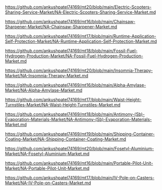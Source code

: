 <p><a href="https://github.com/ankushpatel74169/mt20/blob/main/Electric-Scooters-Sharing-Service-Market/NA-Electric-Scooters-Sharing-Service-Market.md">https://github.com/ankushpatel74169/mt20/blob/main/Electric-Scooters-Sharing-Service-Market/NA-Electric-Scooters-Sharing-Service-Market.md</a></p><p><a href="https://github.com/ankushpatel74169/mt16/blob/main/Chainsaw-Sharpener-Market/NA-Chainsaw-Sharpener-Market.md">https://github.com/ankushpatel74169/mt16/blob/main/Chainsaw-Sharpener-Market/NA-Chainsaw-Sharpener-Market.md</a></p><p><a href="https://github.com/ankushpatel74169/mt17/blob/main/Runtime-Application-Self-Protection-Market/NA-Runtime-Application-Self-Protection-Market.md">https://github.com/ankushpatel74169/mt17/blob/main/Runtime-Application-Self-Protection-Market/NA-Runtime-Application-Self-Protection-Market.md</a></p><p><a href="https://github.com/ankushpatel74169/mt18/blob/main/Fossil-Fuel-Hydrogen-Production-Market/NA-Fossil-Fuel-Hydrogen-Production-Market.md">https://github.com/ankushpatel74169/mt18/blob/main/Fossil-Fuel-Hydrogen-Production-Market/NA-Fossil-Fuel-Hydrogen-Production-Market.md</a></p><p><a href="https://github.com/ankushpatel74169/mt20/blob/main/Insomnia-Therapy-Market/NA-Insomnia-Therapy-Market.md">https://github.com/ankushpatel74169/mt20/blob/main/Insomnia-Therapy-Market/NA-Insomnia-Therapy-Market.md</a></p><p><a href="https://github.com/ankushpatel74169/mt16/blob/main/Alpha-Amylase-Market/NA-Alpha-Amylase-Market.md">https://github.com/ankushpatel74169/mt16/blob/main/Alpha-Amylase-Market/NA-Alpha-Amylase-Market.md</a></p><p><a href="https://github.com/ankushpatel74169/mt17/blob/main/Waist-Height-Turnstiles-Market/NA-Waist-Height-Turnstiles-Market.md">https://github.com/ankushpatel74169/mt17/blob/main/Waist-Height-Turnstiles-Market/NA-Waist-Height-Turnstiles-Market.md</a></p><p><a href="https://github.com/ankushpatel74169/mt18/blob/main/Antimony-(Sb)-Evaporation-Materials-Market/NA-Antimony-(Sb)-Evaporation-Materials-Market.md">https://github.com/ankushpatel74169/mt18/blob/main/Antimony-(Sb)-Evaporation-Materials-Market/NA-Antimony-(Sb)-Evaporation-Materials-Market.md</a></p><p><a href="https://github.com/ankushpatel74169/mt19/blob/main/Shipping-Container-Coating-Market/NA-Shipping-Container-Coating-Market.md">https://github.com/ankushpatel74169/mt19/blob/main/Shipping-Container-Coating-Market/NA-Shipping-Container-Coating-Market.md</a></p><p><a href="https://github.com/ankushpatel74169/mt20/blob/main/Fosetyl-Aluminium-Market/NA-Fosetyl-Aluminium-Market.md">https://github.com/ankushpatel74169/mt20/blob/main/Fosetyl-Aluminium-Market/NA-Fosetyl-Aluminium-Market.md</a></p><p><a href="https://github.com/ankushpatel74169/mt16/blob/main/Portable-Pilot-Unit-Market/NA-Portable-Pilot-Unit-Market.md">https://github.com/ankushpatel74169/mt16/blob/main/Portable-Pilot-Unit-Market/NA-Portable-Pilot-Unit-Market.md</a></p><p><a href="https://github.com/ankushpatel74169/mt17/blob/main/IV-Pole-on-Casters-Market/NA-IV-Pole-on-Casters-Market.md">https://github.com/ankushpatel74169/mt17/blob/main/IV-Pole-on-Casters-Market/NA-IV-Pole-on-Casters-Market.md</a></p>
